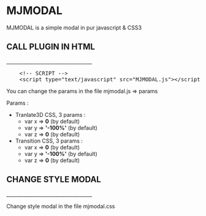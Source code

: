 MJMODAL
===========
<p>MJMODAL is a simple modal in pur javascript &amp; CSS3</p>

<h2>CALL PLUGIN IN HTML</h2>
___________________________________
			
<pre>
	&lt;!-- SCRIPT --&gt;
	&lt;script type="text/javascript" src="MJMODAL.js"&gt;&lt;/script&gt;
</pre>

<p>You can change the params in the file mjmodal.js => params</p>

<p>Params : </p>

<ul>
	<li>Tranlate3D CSS, 3 params :
		<ul>
			<li>var x => <strong>0</strong> (by default)</li>
			<li>var y => <strong>'-100%'</strong> (by default)</li>
			<li>var z => <strong>0</strong> (by default)</li>
		</ul>
	</li>
	<li>Transition CSS, 3 params :
		<ul>
			<li>var x => <strong>0</strong> (by default)</li>
			<li>var y => <strong>'-100%'</strong> (by default)</li>
			<li>var z => <strong>0</strong> (by default)</li>
		</ul>
	</li>
</ul>


<h2>CHANGE STYLE MODAL</h2>
___________________________________
	
<p>Change style modal in the file mjmodal.css</p>
